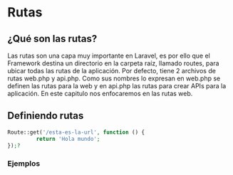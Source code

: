 # Rutas

## ¿Qué son las rutas?

Las rutas son una capa muy importante en Laravel, es por ello que el Framework destina un directorio en la carpeta raíz, llamado routes, para ubicar todas las rutas de la aplicación.  Por defecto, tiene 2 archivos de rutas web.php y api.php. Como sus nombres lo expresan en web.php se definen las rutas para la web y en api.php las rutas para crear APIs para la aplicación.
En este capitulo nos enfocaremos en las rutas web.

##  Definiendo rutas
````php
Route::get('/esta-es-la-url', function () {
         return 'Hola mundo';
});?
````

### Ejemplos
